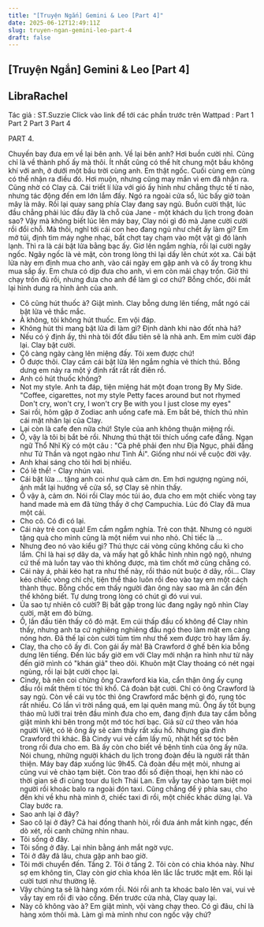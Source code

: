 ```yaml
---
title: "[Truyện Ngắn] Gemini & Leo [Part 4]"
date: 2025-06-12T12:49:11Z
slug: truyen-ngan-gemini-leo-part-4
draft: false
---
```


## [Truyện Ngắn] Gemini & Leo [Part 4]

## LibraRachel

Tác giả : ST.Suzzie
Click vào link để tới các phần trước trên Wattpad : Part 1  Part 2  Part 3  Part 4
 
PART 4.
 
Chuyến bay đưa em về lại bên anh.
Về lại bên anh? Hơi buồn cười nhỉ. Cũng chỉ là về thành phố ấy mà thôi. Ít nhất cũng có thể hít chung một bầu không khí với anh, ở dưới một bầu trời cùng anh.
Em thật ngốc.
Cuối cùng em cũng có thể nhận ra điều đó.
Hơi muộn, nhưng cũng may mắn vì em đã nhận ra. Cũng nhờ có Clay cả. Cái triết lí lửa với gió ấy hình như chẳng thực tế tí nào, nhưng tác động đến em lớn lắm đấy.
Ngó ra ngoài cửa sổ, lúc bấy giờ toàn mây là mây. Rồi lại quay sang phía Clay đang say ngủ. Buồn cười thật, lúc đầu chẳng phải lúc đầu đây là chỗ của Jane - một khách du lịch trong đoàn sao? Vậy mà không biết lúc lên máy bay, Clay nói gì đó mà Jane cười cười rồi đổi chỗ.
Mà thôi, nghĩ tới cái con heo đang ngủ như chết ấy làm gì? Em mở túi, định tìm máy nghe nhạc, bất chợt tay chạm vào một vật gì đó lành lạnh. Thì ra là cái bật lửa bằng bạc ấy.
Giơ lên ngắm nghía, rồi lại cười ngây ngốc. Ngây ngốc là vẻ mặt, còn trong lòng thì lại dấy lên chút xót xa. Cái bật lửa này em định mua cho anh, vào cái ngày em gặp anh và cô ấy trong khu mua sắp ấy. Em chưa có dịp đưa cho anh, vì em còn mải chạy trốn. Giờ thì chạy trốn đủ rồi, nhưng đưa cho anh để làm gì cơ chứ?
Bỗng chốc, đôi mắt lại hình dung ra hình ảnh của anh.
- Cô cũng hút thuốc à?
Giật mình. Clay bỗng dưng lên tiếng, mắt ngó cái bật lửa vẻ thắc mắc.
- À không, tôi không hút thuốc.
Em vội đáp.
- Không hút thì mang bật lửa đi làm gì? Định dành khi nào đốt nhà hả?
- Nếu có ý định ấy, thì nhà tôi đốt đầu tiên sẽ là nhà anh.
Em mỉm cười đáp lại. Clay bật cười.
- Cô càng ngày càng lên miệng đấy. Tôi xem được chứ!
- Ồ được thôi.
Clay cầm cái bật lửa lên ngắm nghía vẻ thích thú. Bỗng dưng em nảy ra một ý định rất rất rất điên rồ.
- Anh có hút thuốc không?
- Not my style.
Anh ta đáp, tiện miệng hát một đoạn trong By My Side.
"Coffee, cigarettes, not my style
Petty faces around but not rhymed
Don't cry, won't cry, I won't cry
Be with you I just close my eyes"
- Sai rồi, hôm gặp ở Zodiac anh uống cafe mà.
Em bắt bẻ, thích thú nhìn cái mặt nhăn lại của Clay.
- Lại còn là cafe đen nữa chứ! Style của anh không thuận miệng rồi.
- Ồ, vậy là tôi bị bắt bẻ rồi. Nhưng thú thật tôi thích uống cafe đắng. Ngạn ngữ Thổ Nhĩ Kỳ có một câu : "Cà phê phải đen như Địa Ngục, phải đắng như Tử Thần và ngọt ngào như Tình Ái". Giống như nói về cuộc đời vậy.
- Anh khai sáng cho tôi hơi bị nhiều.
- Có lẽ thế! - Clay nhún vai.
- Cái bật lửa ... tặng anh coi như quà cảm ơn.
Em hơi ngượng ngùng nói, ánh mắt lại hướng về cửa sổ, sợ Clay sẽ nhìn thấy.
- Ồ vậy à, cảm ơn.
Nói rồi Clay móc túi áo, đưa cho em một chiếc vòng tay hand made mà em đã từng thấy ở chợ Campuchia. Lúc đó Clay đã mua một cái.
- Cho cô. Có đi có lại.
- Cái này trẻ con quá!
Em cầm ngắm nghía. Trẻ con thật. Nhưng có người tặng quà cho mình cũng là một niềm vui nho nhỏ. Chỉ tiếc là ...
- Nhưng đeo nó vào kiểu gì?
Thú thực cái vòng cũng không cầu kì cho lắm. Chỉ là hai sợ dây da, và mấy hạt gỗ khắc hình nhìn ngộ ngộ, nhưng cứ thế mà luồn tay vào thì không được, mà tìm chốt mở cũng chẳng có.
- Cái này á, phải kéo hạt ra như thế này, rồi tháo nút buộc ở dây, rồi...
Clay kéo chiếc vòng chỉ chỉ, tiện thể tháo luôn rồi đeo vào tay em một cách thành thục. Bỗng chốc em thấy người đàn ông này sao mà ân cần đến thế không biết. Tự dưng trong lòng có chút gì đó vui vui.
- Ủa sao tự nhiên cô cười?
Bị bắt gặp trong lúc đang ngây ngô nhìn Clay cười, mặt em đỏ bừng.
- Ồ, lần đầu tiên thấy cô đỏ mặt.
Em cúi thấp đầu cố không để Clay nhìn thấy, nhưng anh ta cứ nghiêng nghiêng đầu ngó theo làm mặt em càng nóng hơn. Đã thế lại còn cười tủm tỉm như thể xem được trò hay lắm ấy.
- Clay, tha cho cô ấy đi. Con gái ấy mà!
Bà Crawford ở ghế bên kia bỗng dưng lên tiếng. Đến lúc bấy giờ em với Clay mới nhận ra hình như từ nãy đến giờ mình có "khán giả" theo dõi. Khuôn mặt Clay thoáng có nét ngại ngùng, rồi lại bật cười chọc lại.
- Cindy, bà nên coi chừng ông Crawford kia kìa, cẩn thận ông ấy cụng đầu rồi mất thêm tí tóc thì khổ.
Cả đoàn bật cười. Chỉ có ông Crawford là say ngủ. Còn về cái vụ tóc thì ông Crawford mắc bệnh gì đó, rụng tóc rất nhiều. Có lần vì trời nắng quá, em lại quên mang mũ. Ông ấy tốt bụng tháo mũ lưỡi trai trên đầu mình đưa cho em, đang định đưa tay cầm bỗng giật mình khi bên trong một mớ tóc hơi bạc. Giả sử cứ theo văn hóa người Việt, có lẽ ông ấy sẽ cảm thấy rất xấu hố. Nhưng gia đình Crawford thì khác. Bà Cindy vui vẻ cầm lấy mũ, nhặt hết sợ tóc bên trong rồi đưa cho em. Bà ấy còn cho biết về bệnh tình của ông ấy nữa.
Nói chung, những người khách du lịch trong đoàn đều là người rất thân thiện.
Máy bay đáp xuống lúc 9h45. Cả đoàn đều mệt mỏi, nhưng ai cũng vui vẻ chào tạm biệt. Còn trao đổi số điện thoại, hẹn khi nào có thời gian sẽ đi cùng tour du lịch Thái Lan.
Em vẫy tay chào tạm biệt mọi người rồi khoác balo ra ngoài đón taxi. Cũng chẳng để ý phía sau, cho đến khi về khu nhà mình ở, chiếc taxi đi rồi, một chiếc khác dừng lại. Và Clay bước ra.
- Sao anh lại ở đây?
- Sao cô lại ở đây?
Cả hai đồng thanh hỏi, rồi đưa ánh mắt kinh ngạc, đến dò xét, rồi canh chừng nhìn nhau.
- Tôi sống ở đây.
- Tôi sống ở đây.
Lại nhìn bằng ánh mắt ngờ vực.
- Tôi ở đây đã lâu, chưa gặp anh bao giờ.
- Tôi mới chuyển đến. Tầng 2. Tôi ở tầng 2. Tôi còn có chìa khóa này.
Như sợ em không tin, Clay còn giơ chìa khóa lên lắc lắc trước mặt em. Rồi lại cười tươi như thường lệ.
- Vậy chúng ta sẽ là hàng xóm rồi.
Nói rồi anh ta khoác balo lên vai, vui vẻ vẫy tay em rồi đi vào cổng. Đến trước cửa nhà, Clay quay lại.
- Này cô không vào à?
Em giật mình, vội vàng chạy theo. Có gì đâu, chỉ là hàng xóm thôi mà. Làm gì mà mình như con ngốc vậy chứ?
